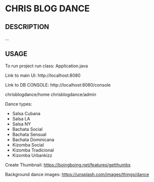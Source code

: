 CHRIS BLOG DANCE
================


DESCRIPTION
-----------

...
  

USAGE
-----

To run project run class: 
Application.java

Link to main UI:
http://localhost:8080

Link to DB CONSOLE:
http://localhost:8080/console

chrisblogdance/home
chrisblogdance/admin

Dance types:
- Salsa Cubana
- Salsa LA
- Salsa NY
- Bachata Social
- Bachata Sensual
- Bachata Dominicana
- Kizomba Social
- Kizomba Tradicional
- Kizomba Urbankizz


Create Thumbnail:
https://boingboing.net/features/getthumbs

Background dance images:
https://unsplash.com/images/things/dance